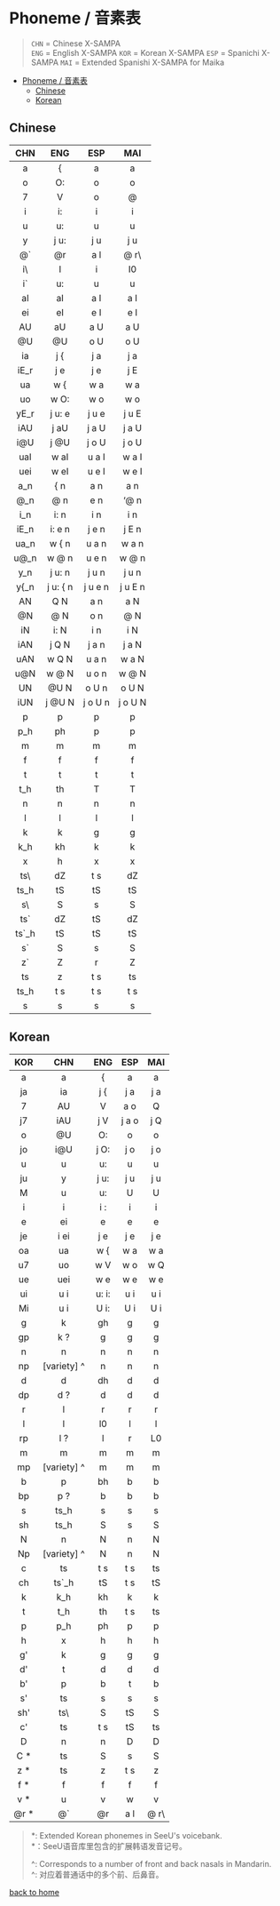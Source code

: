 # Phoneme / 音素表

> `CHN` = Chinese X-SAMPA  
> `ENG` = English X-SAMPA
> `KOR` = Korean X-SAMPA
> `ESP` = Spanichi X-SAMPA
> `MAI` = Extended Spanishi X-SAMPA for Maika

- [Phoneme / 音素表](#phoneme--音素表)
  - [Chinese](#chinese)
  - [Korean](#korean)


## Chinese

 |CHN |ENG |ESP |MAI |
 |:----: |:----: |:----: |:----: |
 |a |{ |a |a |
 |o |O: |o |o |
 |7 |V |o |@ |
 |i |i: |i |i |
 |u |u: |u |u |
 |y |j u: |j u |j u |
 |@` |@r |a l |@ r\ |
 |i\ |I |i |I0 |
 |i` |u: |u |u |
 |aI |aI |a I |a I |
 |ei |eI |e I |e I |
 |AU |aU |a U |a U |
 |@U |@U |o U |o U |
 |ia |j { |j a |j a |
 |iE_r |j e |j e |j E |
 |ua |w { |w a |w a |
 |uo |w O: |w o |w o |
 |yE_r |j u: e |j u e |j u E |
 |iAU |j aU |j a U |j a U |
 |i@U |j @U |j o U |j o U |
 |uaI |w aI |u a I |w a I |
 |uei |w eI |u e I |w e I |
 |a_n |{ n |a n |a n |
 |@_n |@ n |e n |‘@ n |
 |i_n |i: n |i n |i n |
 |iE_n |i: e n |j e n |j E n |
 |ua_n |w { n |u a n |w a n |
 |u@_n |w @ n |u e n |w @ n |
 |y_n |j u: n |j u n |j u n |
 |y{_n |j u: { n |j u e n |j u E n |
 |AN |Q N |a n |a N |
 |@N |@ N |o n |@ N |
 |iN |i: N |i n |i N |
 |iAN |j Q N |j a n |j a N |
 |uAN |w Q N |u a n |w a N |
 |u@N |w @ N |u o n |w @ N |
 |UN |@U N |o U n |o U N |
 |iUN |j @U N |j o U n |j o U N |
 |p |p |p |p |
 |p_h |ph |p |p |
 |m |m |m |m |
 |f |f |f |f |
 |t |t |t |t |
 |t_h |th |T |T |
 |n |n |n |n |
 |l |l |l |l |
 |k |k |g |g |
 |k_h |kh |k |k |
 |x |h |x |x |
 |ts\ |dZ |t s |dZ |
 |ts_h |tS |tS |tS |
 |s\ |S |s |S |
 |ts` |dZ |tS |dZ |
 |ts`_h |tS |tS |tS |
 |s` |S |s |S |
 |z` |Z |r |Z |
 |ts |z |t s |ts |
 |ts_h |t s |t s |t s |
 |s |s |s |s |

## Korean

 |KOR |CHN |ENG |ESP |MAI |
 |:----: |:----: |:----: |:----: |:----: |
 |a |a |{ |a |a |
 |ja |ia |j { |j a |j a |
 |7 |AU |V |a o |Q |
 |j7 |iAU |j V |j a o |j Q |
 |o |@U |O: |o |o |
 |jo |i@U |j O: |j o |j o |
 |u |u |u: |u |u |
 |ju |y |j u: |j u |j u |
 |M |u |u: |U |U |
 |i |i |i : |i |i |
 |e |ei |e |e |e |
 |je |i ei |j e |j e |j e |
 |oa |ua |w { |w a |w a |
 |u7 |uo |w V |w o |w Q |
 |ue |uei |w e |w e |w e |
 |ui |u i |u: i: |u i |u i |
 |Mi |u i |U i: |U i |U i |
 |g |k |gh |g |g |
 |gp |k ? |g |g |g |
 |n |n |n |n |n |
 |np |[variety] ^ |n |n |n |
 |d |d |dh |d |d |
 |dp |d ? |d |d |d |
 |r |l |r |r |r |
 |l |l |l0 |l |l |
 |rp |l ? |l |r |L0 |
 |m |m |m |m |m |
 |mp |[variety] ^ |m |m |m |
 |b |p |bh |b |b |
 |bp |p ? |b |b |b |
 |s |ts_h |s |s |s |
 |sh |ts_h |S |s |S |
 |N |n |N |n |N |
 |Np |[variety] ^ |N |n |N |
 |c |ts |t s |t s |ts |
 |ch |ts`_h |tS |t s |tS |
 |k |k_h |kh |k |k |
 |t |t_h |th |t s |ts |
 |p |p_h |ph |p |p |
 |h |x |h |h |h |
 |g' |k |g |g |g |
 |d' |t |d |d |d |
 |b' |p |b |t |b |
 |s' |ts |s |s |s |
 |sh' | ts\  | S |tS |S |
 |c' |ts |t s |tS |ts |
 |D |n |n |D |D |
 |C * |ts |S |s |S |
 |z * |ts |z |t s |z |
 |f * |f |f |f |f |
 |v * |u |v |w |v |
 |@r * |@` |@r |a l |@ r\ |

> *: Extended Korean phonemes in SeeU's voicebank.  
>*：SeeU语音库里包含的扩展韩语发音记号。  
>
> ^: Corresponds to a number of front and back nasals in Mandarin.  
> ^: 对应着普通话中的多个前、后鼻音。  

[back to home](/vocaloid-dictionaries/)
